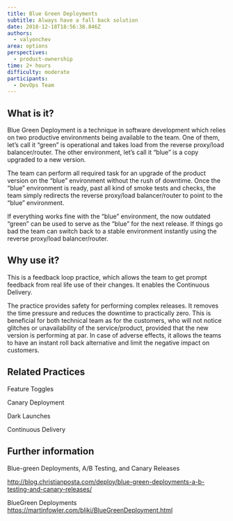 ```yaml
---
title: Blue Green Deployments
subtitle: Always have a fall back solution
date: 2018-12-18T18:56:38.846Z
authors:
  - valyonchev
area: options
perspectives:
  - product-ownership
time: 2+ hours
difficulty: moderate
participants:
  - DevOps Team
---
```

## What is it?

Blue Green Deployment is a technique in software development which relies on two productive environments being available to the team. One of them, let’s call it “green” is operational and takes load from the reverse proxy/load balancer/router. The other environment, let’s call it “blue” is a copy upgraded to a new version. 

The team can perform all required task for an upgrade of the product version on the “blue” environment without the rush of downtime. Once the “blue” environment is ready, past all kind of smoke tests and checks, the team simply redirects the reverse proxy/load balancer/router to point to the “blue” environment. 

If everything works fine with the “blue” environment, the now outdated “green” can be used to serve as the “blue” for the next release. If things go bad the team can switch back to a stable environment instantly using the reverse proxy/load balancer/router.

## Why use it?

This is a feedback loop practice, which allows the team to get prompt feedback from real life use of their changes. It enables the Continuous Delivery. 

The practice provides safety for performing complex releases. It removes the time pressure and reduces the downtime to practically zero. This is beneficial for both technical team as for the customers, who will not notice glitches or unavailability of the service/product, provided that the new version is performing at par. In case of adverse effects, it allows the teams to have an instant roll back alternative and limit the negative impact on customers.

## Related Practices

Feature Toggles

Canary Deployment 

Dark Launches

Continuous Delivery

## Further information

Blue-green Deployments, A/B Testing, and Canary Releases

http://blog.christianposta.com/deploy/blue-green-deployments-a-b-testing-and-canary-releases/

BlueGreen Deployments https://martinfowler.com/bliki/BlueGreenDeployment.html

